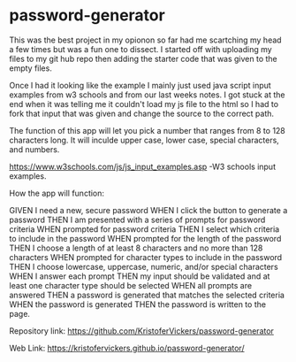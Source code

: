 # password-generator

This was the best project in my opionon so far had me scartching my head a few times but was a fun one to dissect. 
I started off with uploading my files to my git hub repo then adding the starter code that was given to the empty files. 

Once I had it looking like the example I mainly just used java script input examples from w3 schools and from our last weeks notes. I got stuck at the end when it was telling me it couldn't load my js file to the html so I had to fork that input that was given and change the source to the correct path. 

The function of this app will let you pick a number that ranges from 8 to 128 characters long. It will inculde upper case, lower case, special characters, and numbers. 

https://www.w3schools.com/js/js_input_examples.asp   -W3 schools input examples.

How the app will function:

GIVEN I need a new, secure password
WHEN I click the button to generate a password
THEN I am presented with a series of prompts for password criteria
WHEN prompted for password criteria
THEN I select which criteria to include in the password
WHEN prompted for the length of the password
THEN I choose a length of at least 8 characters and no more than 128 characters
WHEN prompted for character types to include in the password
THEN I choose lowercase, uppercase, numeric, and/or special characters
WHEN I answer each prompt
THEN my input should be validated and at least one character type should be selected
WHEN all prompts are answered
THEN a password is generated that matches the selected criteria
WHEN the password is generated
THEN the password is written to the page.

Repository link:
https://github.com/KristoferVickers/password-generator

Web Link:
https://kristofervickers.github.io/password-generator/